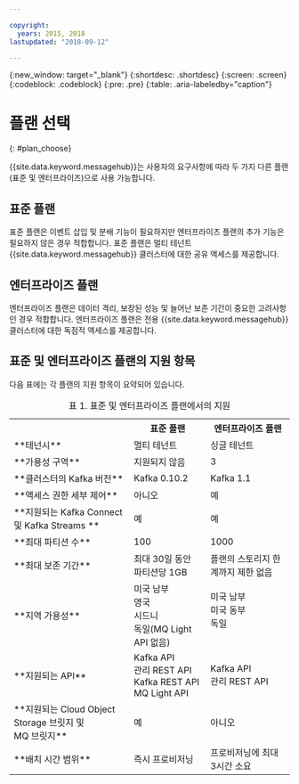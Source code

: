 ```yaml
---

copyright:
  years: 2015, 2018
lastupdated: "2018-09-12"

---
```


{:new_window: target="_blank"}
{:shortdesc: .shortdesc}
{:screen: .screen}
{:codeblock: .codeblock}
{:pre: .pre}
{:table: .aria-labeledby="caption"}

# 플랜 선택 
{: #plan_choose}

{{site.data.keyword.messagehub}}는 사용자의 요구사항에 따라 두 가지 다른 플랜(표준 및 엔터프라이즈)으로 사용 가능합니다.

## 표준 플랜

표준 플랜은 이벤트 삽입 및 분배 기능이 필요하지만 엔터프라이즈 플랜의 추가 기능은 필요하지 않은 경우 적합합니다. 표준 플랜은 멀티 테넌트 {{site.data.keyword.messagehub}} 클러스터에 대한 공유 액세스를 제공합니다.

## 엔터프라이즈 플랜 

엔터프라이즈 플랜은 데이터 격리, 보장된 성능 및 늘어난 보존 기간이 중요한 고려사항인 경우 적합합니다. 엔터프라이즈 플랜은 전용 {{site.data.keyword.messagehub}} 클러스터에 대한 독점적 액세스를 제공합니다.

## 표준 및 엔터프라이즈 플랜의 지원 항목

다음 표에는 각 플랜의 지원 항목이 요약되어 있습니다.

<table>
    <caption>표 1. 표준 및 엔터프라이즈 플랜에서의 지원</caption>
      <tr>
	        <th></th>
		    <th>표준 플랜</th>
		    <th>엔터프라이즈 플랜</th>
        </tr>
		<tr>
			<td>**테넌시**</td>
			<td>멀티 테넌트 </td>
			<td>싱글 테넌트</td>
		</tr>
        <tr>
			<td>**가용성 구역**</td>
			<td>지원되지 않음</td>
			<td>3</td>
		</tr>
	  		<tr>
			<td>**클러스터의 Kafka 버전**</td>
			<td>Kafka 0.10.2</td>
			<td>Kafka 1.1</td>
		</tr>
		<tr>
			<td>**액세스 권한 세부 제어**</td>
			<td>아니오</td>
			<td>예</td>
		</tr>
		<tr>
			<td>**지원되는 Kafka Connect 및 Kafka Streams **</td>
			<td>예</td>
			<td>예</td>
		</tr>
		<tr>
			<td>**최대 파티션 수**</td>
			<td>100</td>
			<td>1000</td>
		</tr>
		<tr>
			<td>**최대 보존 기간**</td>
			<td>최대 30일 동안 파티션당 1GB </td>
			<td>플랜의 스토리지 한계까지 제한 없음 </td>
		</tr>
		<tr>
			<td>**지역 가용성**</td>
			<td>미국 남부</br>
			영국</br>
			시드니</br>
			독일(MQ Light API 없음)</td>
			<td>미국 남부</br>
			미국 동부<br/>
			독일<br/>
			<br/>
			</td>
		</tr>
		<tr>
     	    <td>**지원되는 API**</td>
			<td>Kafka API</br>
			관리 REST API<br/>
			Kafka REST API</br>
			MQ Light API</br>
		    </td>
			<td>Kafka API<br/>
			관리 REST API</td>
		</tr>
			<td>**지원되는 Cloud Object Storage 브릿지 및<br/>
			MQ 브릿지**</td>
			<td>예</td>
			<td>아니오</td>
		</tr>
		<tr>
			<td>**배치 시간 범위**</td>
			<td>즉시 프로비저닝</td>
			<td>프로비저닝에 최대 3시간 소요</td>
		</tr>

</table>


<!--
## {{site.data.keyword.Bluemix_notm}} Public environment
{: notoc}

{{site.data.keyword.Bluemix_notm}} Public provides an
economical public cloud service where you pay for what you use and share infrastructure with
others.

In {{site.data.keyword.Bluemix_notm}} Public, the cost of
{{site.data.keyword.messagehub}} is determined by two factors: the
number of partitions that you use and the number of messages that you send and receive. There is no
charge for message data while it is retained on the topics, but the data that each partition retains
is capped at 1 GB.

For more information, see [{{site.data.keyword.Bluemix_notm}} Public ![External link icon](../../icons/launch-glyph.svg "External link icon")](https://www.ibm.com/cloud-computing/bluemix/public){:new_window}.
-->

